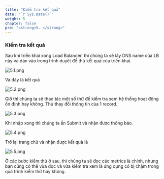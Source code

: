 ```yaml
---
title: "Kiểm tra kết quả"
date: "`r Sys.Date()`"
weight: 5
chapter: false
pre: "<strong>5. </strong>"
---
```


### Kiểm tra kết quả

Sau khi triển khai xong Load Balancer, thì chúng ta sẽ lấy DNS name của LB này và dán vào trong trình duyệt để thử kết quả của triển khai.

![5.1.png](/images/5-test/5.1.png)

Và đây là kết quả

![5.2.png](/images/5-test/5.2.png)

Giờ thì chúng ta sẽ thao tác một số thứ để kiểm tra xem hệ thống hoạt động ổn định hay không. Thử thay đổi thông tin của 1 record.

![5.3.png](/images/5-test/5.3.png)

Khi nhập xong thì chúng ta ấn Submit và nhận được thông báo.

![5.4.png](/images/5-test/5.4.png)

Trở lại trang chủ và nhận được kết quả là

![5.5.png](/images/5-test/5.5.png)

Ở các bước kiểm thử ở sau, thì chúng ta sẽ đọc các metrics là chính, nhưng bạn cũng có thể vừa đọc và vừa kiểm tra xem là ứng dụng có bị chậm trong quá trình kiểm thử hay không.
